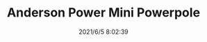 ﻿---
layout: post 
title: Anderson Power Mini Powerpole
is_home: true
tags: ANDERSON APMP
categories: wire-harness
overview: MiniPowerpole pin & socket series connector, designed as ground terminal are for make-first/break-last connections. referen AMP 1445716-7
part_number: 0522-1
thumb_img: 
small_img: static/202106/522-20210605.jpg
date: 2021/6/5 8:02:39
---




